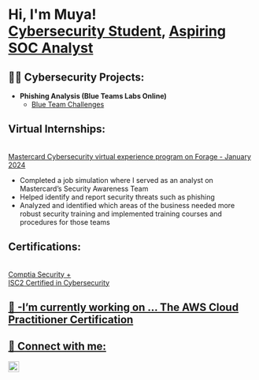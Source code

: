 <h1>Hi, I'm Muya! <br/><a href="https://github.com/muyamw">Cybersecurity Student</a>, <a href="https://www.linkedin.com/in/muya-mwangi-98a5a0286/">Aspiring SOC Analyst</a>


<h2>👨‍💻 Cybersecurity Projects:</h2>

- <b>Phishing Analysis (Blue Teams Labs Online)</b>
  - [Blue Team Challenges](https://blueteamlabs.online/achievement/share/challenge/65470/16)

<h2> Virtual Internships:</h2>
<br/><a href= "https://forage-uploads-prod.s3.amazonaws.com/completion-certificates/mastercard/vcKAB5yYAgvemepGQ_Mastercard_CLmkjzEe2jGGLcDMA_1705325489036_completion_certificate.pdf"> Mastercard Cybersecurity virtual experience program on Forage - January 2024</a>

 * Completed a job simulation where I served as an analyst on Mastercard’s
   Security Awareness Team 
 * Helped identify and report security threats such as phishing 
 * Analyzed and identified which areas of the business needed more robust
   security training and implemented training courses and procedures for those
   teams
<h2> Certifications:</h2>
<br/><a href= "https://www.credly.com/badges/0e3c08c0-4b3b-41d9-9247-6ba103285b0b/public_url">Comptia Security +
<br/><a href= "https://www.credly.com/badges/7858e7da-640a-4175-8d4d-987667e4a964/public_url">ISC2 Certified in Cybersecurity

<h2>🔭 -<b>I’m currently working on ... The AWS Cloud Practitioner Certification</b>


<h2> 🤳 Connect with me:</h2>

[<img align="left" alt="Muya Mwangi | LinkedIn" width="22px" src="https://cdn.jsdelivr.net/npm/simple-icons@v3/icons/linkedin.svg" />][linkedin]

[linkedin]: https://www.linkedin.com/in/muya-mwangi-98a5a0286/
